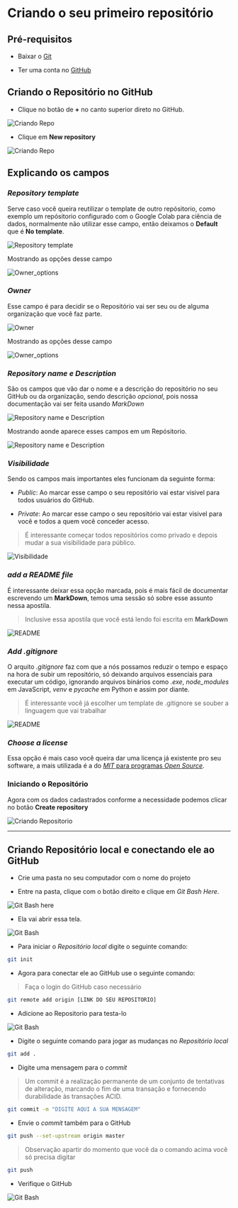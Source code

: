 # Criando o seu primeiro repositório

## Pré-requisitos

- Baixar o [Git](./baixando_o_git.md)

- Ter uma conta no [GitHub](https://github.com/signup?ref_cta=Sign+up&ref_loc=header+logged+out&ref_page=%2F&source=header-home)

## Criando o Repositório no GitHub

- Clique no botão de **+** no canto superior direto no GitHub.

![Criando Repo](./Imagens/criando_repo_1.png)

- Clique em **New repository**

![Criando Repo](./Imagens/criando_repo_2.png)

## Explicando os campos

### *Repository template*

Serve caso você queira reutilizar o template de outro repósitorio, como exemplo um repósitorio configurado com o Google Colab para ciência de dados, normalmente não utilizar esse campo, então deixamos o **Default** que é **No template**.

![Repository template](./Imagens/criando_repo_3.png)

Mostrando as opções desse campo

![Owner_options](./Imagens/criando_repo_6.png)

### *Owner*

Esse campo é para decidir se o Repositório vai ser seu ou de alguma organização que você faz parte.

![Owner](./Imagens/criando_repo_4.png)

Mostrando as opções desse campo

![Owner_options](./Imagens/criando_repo_5.png)

### *Repository name e Description*

São os campos que vão dar o nome e a descrição do repositório no seu GitHub ou da organização, sendo descrição *opcional*, pois nossa documentação vai ser feita usando *MarkDown*

![Repository name e Description](./Imagens/criando_repo_7.png)

Mostrando aonde aparece esses campos em um Repósitorio.

![Repository name e Description](./Imagens/criando_repo_8.png)

### *Visibilidade*

Sendo os campos mais importantes eles funcionam da seguinte forma:

- *Public*: Ao marcar esse campo o seu repositório vai estar visivel para todos usuários do GitHub.

- *Private*: Ao marcar esse campo o seu repositório vai estar visivel para você e todos a quem você conceder acesso.

> É interessante começar todos repositórios como privado e depois mudar a sua visibilidade para público.

![Visibilidade](./Imagens/criando_repo_9.png)

### *add a README file*

É interessante deixar essa opção marcada, pois é mais fácil de documentar escrevendo um **MarkDown**, temos uma sessão só sobre esse assunto nessa apostila.

> Inclusive essa apostila que você está lendo foi escrita em **MarkDown**

![README](./Imagens/criando_repo_10.png)

### *Add .gitignore*

O arquito *.gitignore* faz com que a nós possamos reduzir o tempo e espaço na hora de subir um repositório, só deixando arquivos essenciais para executar um código, ignorando arquivos binários como *.exe*, *node_modules* em JavaScript, *venv* e *pycache* em Python e assim por diante.

> É interessante você já escolher um template de .gitignore se souber a linguagem que vai trabalhar

![README](./Imagens/criando_repo_11.png)

### *Choose a license*

Essa opção é mais caso você queira dar uma licença já existente pro seu software, a mais utilizada é a do [*MIT* para programas *Open Source*](https://www.diegobrocanelli.com.br/open-source/a-licenca-mit/).

### Iniciando o Repositório

Agora com os dados cadastrados conforme a necessidade podemos clicar no botão **Create repository**

![Criando Repositorio](./Imagens/criando_repo_12.png)

---

## Criando Repositório local e conectando ele ao GitHub

- Crie uma pasta no seu computador com o nome do projeto

- Entre na pasta, clique com o botão direito e clique em *Git Bash Here*.

![Git Bash here](./Imagens/criando_repo_13.png)

- Ela vai abrir essa tela.

![Git Bash](./Imagens/criando_repo_14.png)

- Para iniciar o *Repositório local* digite o seguinte comando:

```bash
git init
```

- Agora para conectar ele ao GitHub use o seguinte comando:

> Faça o login do GitHub caso necessário

```bash
git remote add origin [LINK DO SEU REPOSITORIO]
```

- Adicione ao Repositorio para testa-lo

![Git Bash](./Imagens/criando_repo_15.png)

- Digite o seguinte comando para jogar as mudanças no *Repositório local*

```bash
git add .
```

- Digite uma mensagem para o *commit*

> Um commit é a realização permanente de um conjunto de tentativas de alteração, marcando o fim de uma transação e fornecendo durabilidade às transações ACID.

```bash
git commit -m "DIGITE AQUI A SUA MENSAGEM"
```

- Envie o *commit* também para o GitHub

```bash
git push --set-upstream origin master
```

> Observação apartir do momento que você da o comando acima você só precisa digitar

```bash
git push
```

- Verifique o GitHub

![Git Bash](./Imagens/criando_repo_16.png)
